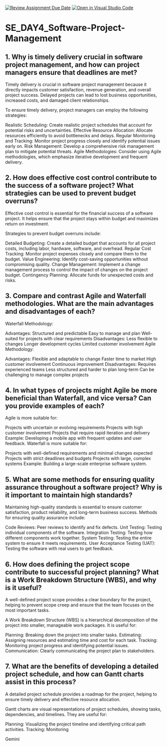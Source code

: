 [![Review Assignment Due Date](https://classroom.github.com/assets/deadline-readme-button-22041afd0340ce965d47ae6ef1cefeee28c7c493a6346c4f15d667ab976d596c.svg)](https://classroom.github.com/a/9pw6JKcu)
[![Open in Visual Studio Code](https://classroom.github.com/assets/open-in-vscode-2e0aaae1b6195c2367325f4f02e2d04e9abb55f0b24a779b69b11b9e10269abc.svg)](https://classroom.github.com/online_ide?assignment_repo_id=17061344&assignment_repo_type=AssignmentRepo)
# SE_DAY4_Software-Project-Management

## 1. Why is timely delivery crucial in software project management, and how can project managers ensure that deadlines are met?
Timely delivery is crucial in software project management because it directly impacts customer satisfaction, revenue generation, and overall project success. Delayed projects can lead to lost business opportunities, increased costs, and damaged client relationships.

To ensure timely delivery, project managers can employ the following strategies:

Realistic Scheduling: Create realistic project schedules that account for potential risks and uncertainties.
Effective Resource Allocation: Allocate resources efficiently to avoid bottlenecks and delays.
Regular Monitoring and Tracking: Monitor project progress closely and identify potential issues early on.
Risk Management: Develop a comprehensive risk management plan to mitigate potential threats.
Agile Methodologies: Consider using Agile methodologies, which emphasize iterative development and frequent delivery.
## 2. How does effective cost control contribute to the success of a software project? What strategies can be used to prevent budget overruns?
Effective cost control is essential for the financial success of a software project. It helps ensure that the project stays within budget and maximizes return on investment.

Strategies to prevent budget overruns include:

Detailed Budgeting: Create a detailed budget that accounts for all project costs, including labor, hardware, software, and overhead.
Regular Cost Tracking: Monitor project expenses closely and compare them to the budget.
Value Engineering: Identify cost-saving opportunities without compromising quality.
Change Management: Implement a change management process to control the impact of changes on the project budget.
Contingency Planning: Allocate funds for unexpected costs and risks.
## 3. Compare and contrast Agile and Waterfall methodologies. What are the main advantages and disadvantages of each?
Waterfall Methodology:

Advantages:
Structured and predictable
Easy to manage and plan
Well-suited for projects with clear requirements
Disadvantages:
Less flexible to changes
Longer development cycles
Limited customer involvement
Agile Methodology:

Advantages:
Flexible and adaptable to change
Faster time to market
High customer involvement
Continuous improvement
Disadvantages:
Requires experienced teams
Less structured and harder to plan long-term
Can be challenging to manage complex projects
## 4. In what types of projects might Agile be more beneficial than Waterfall, and vice versa? Can you provide examples of each?
Agile is more suitable for:

Projects with uncertain or evolving requirements
Projects with high customer involvement
Projects that require rapid iteration and delivery
Example: Developing a mobile app with frequent updates and user feedback.
Waterfall is more suitable for:

Projects with well-defined requirements and minimal changes expected
Projects with strict deadlines and budgets
Projects with large, complex systems
Example: Building a large-scale enterprise software system.
## 5. What are some methods for ensuring quality assurance throughout a software project? Why is it important to maintain high standards?
Maintaining high-quality standards is essential to ensure customer satisfaction, product reliability, and long-term business success. Methods for ensuring quality assurance include:

Code Reviews: Peer reviews to identify and fix defects.
Unit Testing: Testing individual components of the software.
Integration Testing: Testing how different components work together.
System Testing: Testing the entire system to ensure it meets requirements.
User Acceptance Testing (UAT): Testing the software with real users to get feedback.
## 6. How does defining the project scope contribute to successful project planning? What is a Work Breakdown Structure (WBS), and why is it useful?
A well-defined project scope provides a clear boundary for the project, helping to prevent scope creep and ensure that the team focuses on the most important tasks.

A Work Breakdown Structure (WBS) is a hierarchical decomposition of the project into smaller, manageable work packages. It is useful for:

Planning: Breaking down the project into smaller tasks.
Estimating: Assigning resources and estimating time and cost for each task.
Tracking: Monitoring project progress and identifying potential issues.
Communication: Clearly communicating the project plan to stakeholders.
## 7. What are the benefits of developing a detailed project schedule, and how can Gantt charts assist in this process?
A detailed project schedule provides a roadmap for the project, helping to ensure timely delivery and effective resource allocation.

Gantt charts are visual representations of project schedules, showing tasks, dependencies, and timelines. They are useful for:

Planning: Visualizing the project timeline and identifying critical path activities.
Tracking: Monitoring













Gemini 
